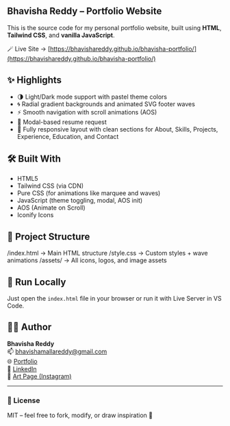 ## Bhavisha Reddy – Portfolio Website

This is the source code for my personal portfolio website, built using **HTML**, **Tailwind CSS**, and **vanilla JavaScript**.

🪄 Live Site → [https://bhavishareddy.github.io/bhavisha-portfolio/](https://bhavishareddy.github.io/bhavisha-portfolio/)

## ✨ Highlights

- 🌗 Light/Dark mode support with pastel theme colors
- 🌀 Radial gradient backgrounds and animated SVG footer waves
- ⚡ Smooth navigation with scroll animations (AOS)
- 📜 Modal-based resume request
- 📱 Fully responsive layout with clean sections for About, Skills, Projects, Experience, Education, and Contact

## 🛠 Built With

- HTML5
- Tailwind CSS (via CDN)
- Pure CSS (for animations like marquee and waves)
- JavaScript (theme toggling, modal, AOS init)
- AOS (Animate on Scroll)
- Iconify Icons

## 📁 Project Structure

/index.html → Main HTML structure
/style.css → Custom styles + wave animations
/assets/ → All icons, logos, and image assets


## 🚀 Run Locally

Just open the `index.html` file in your browser or run it with Live Server in VS Code.

## 🧑‍💻 Author

**Bhavisha Reddy**  
📫 [bhavishamallareddy@gmail.com](mailto:bhavishamallareddy@gmail.com)  
🌐 [Portfolio](https://bhavishareddy.github.io/bhavisha-portfolio)  
🔗 [LinkedIn](https://www.linkedin.com/in/bhavishareddy)  
🎨 [Art Page (Instagram)](https://www.instagram.com/infinite.huess/)

---

### 📜 License

MIT – feel free to fork, modify, or draw inspiration 💫
